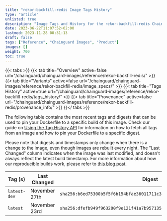 ```yaml
---
title: "rekor-backfill-redis Image Tags History"
type: "article"
unlisted: true
description: "Image Tags and History for the rekor-backfill-redis Chainguard Image"
date: 2023-06-22T11:07:52+02:00
lastmod: 2023-11-28 00:31:13
draft: false
tags: ["Reference", "Chainguard Images", "Product"]
images: []
weight: 700
toc: true
---
```


{{< tabs >}}
{{< tab title="Overview" active=false url="/chainguard/chainguard-images/reference/rekor-backfill-redis/" >}}
{{< tab title="Variants" active=false url="/chainguard/chainguard-images/reference/rekor-backfill-redis/image_specs/" >}}
{{< tab title="Tags History" active=true url="/chainguard/chainguard-images/reference/rekor-backfill-redis/tags_history/" >}}
{{< tab title="Provenance" active=false url="/chainguard/chainguard-images/reference/rekor-backfill-redis/provenance_info/" >}}
{{</ tabs >}}

The following table contains the most recent tags and digests that can be used to pin your Dockerfile to a specific build of this image. Check our guide on [Using the Tag History API](/chainguard/chainguard-images/using-the-tag-history-api/) for information on how to fetch all tags from an image and how to pin your Dockerfile to a specific digest.

Please note that digests and timestamps only change when there is a change to the image, even though images are rebuilt every night. The "Last Changed" column indicates when the image was last modified, and doesn't always reflect the latest build timestamp. For more information about how our reproducible builds work, please refer to [this blog post](https://www.chainguard.dev/unchained/reproducing-chainguards-reproducible-image-builds).

| Tag (s)       | Last Changed  | Digest                                                                    |
|---------------|---------------|---------------------------------------------------------------------------|
|  `latest-dev` | November 27th | `sha256:b6ed75300b5f5f6b154bfae36011711c31e866cc1d84d1a6e176477701b1e77f` |
|  `latest`     | November 23rd | `sha256:dfefb949f963200f9e121f41a7b957135484dccadd5e693475bb9b3bbd3ee696` |

